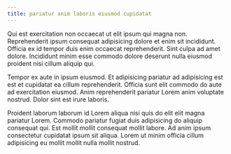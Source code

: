 ```yaml
---
title: pariatur anim laboris eiusmod cupidatat
---
```


Qui est exercitation non occaecat ut elit ipsum qui magna non. Reprehenderit ipsum consequat adipisicing dolore et enim sit incididunt. Officia ex id tempor duis enim occaecat reprehenderit. Sint culpa ad amet dolore. Incididunt minim esse commodo dolore deserunt nulla eiusmod proident nisi cillum aliquip qui.

Tempor ex aute in ipsum eiusmod. Et adipisicing pariatur ad adipisicing est est et cupidatat ea cillum reprehenderit. Officia sunt elit commodo do aute ad exercitation eiusmod. Anim reprehenderit pariatur Lorem anim voluptate nostrud. Dolor sint est irure laboris.

Proident laborum laborum id Lorem aliqua nisi quis do elit elit magna pariatur Lorem. Commodo pariatur fugiat duis adipisicing do aliquip consequat qui. Est mollit mollit consequat mollit labore. Ad anim ipsum consectetur cupidatat ipsum sit aliqua. Lorem ut minim officia cillum adipisicing eu mollit mollit nulla mollit nostrud.